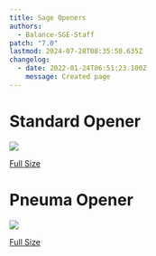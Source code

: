 ```yaml
---
title: Sage Openers
authors:
  - Balance-SGE-Staff
patch: "7.0"
lastmod: 2024-07-28T08:35:50.635Z
changelog:
  - date: 2022-01-24T06:51:23.100Z
    message: Created page
---
```

# Standard Opener

![](https://raw.githubusercontent.com/The-Balance-FFXIV/balance-resource-static/master/data/sge_resources/images/Sage%20Toxikon%20Opener%20with%20Potion.png)

[Full Size](https://www.thebalanceffxiv.com/img/sge_standard.png)

# Pneuma Opener

![](https://raw.githubusercontent.com/The-Balance-FFXIV/balance-resource-static/master/data/sge_resources/images/Sage%20Pneuma%20Opener%20with%20Potion.png)

[Full Size](https://www.thebalanceffxiv.com/img/sge-pneuma.png)